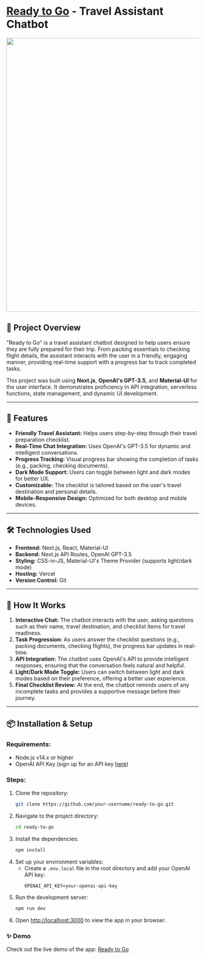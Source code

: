 
# **[Ready to Go](https://your-vercel-deployment-url.com)** - Travel Assistant Chatbot
<img width="717" alt="" src="https://github.com/user-attachments/assets/78d36850-3e82-4ce0-a3c0-0a2b5e56591d">

## 📖 **Project Overview**
"Ready to Go" is a travel assistant chatbot designed to help users ensure they are fully prepared for their trip. From packing essentials to checking flight details, the assistant interacts with the user in a friendly, engaging manner, providing real-time support with a progress bar to track completed tasks.

This project was built using **Next.js**, **OpenAI's GPT-3.5**, and **Material-UI** for the user interface. It demonstrates proficiency in API integration, serverless functions, state management, and dynamic UI development.

---

## 🚀 **Features**

- **Friendly Travel Assistant:** Helps users step-by-step through their travel preparation checklist.
- **Real-Time Chat Integration:** Uses OpenAI's GPT-3.5 for dynamic and intelligent conversations.
- **Progress Tracking:** Visual progress bar showing the completion of tasks (e.g., packing, checking documents).
- **Dark Mode Support:** Users can toggle between light and dark modes for better UX.
- **Customizable:** The checklist is tailored based on the user's travel destination and personal details.
- **Mobile-Responsive Design:** Optimized for both desktop and mobile devices.

---

## 🛠️ **Technologies Used**

- **Frontend:** Next.js, React, Material-UI
- **Backend:** Next.js API Routes, OpenAI GPT-3.5
- **Styling:** CSS-in-JS, Material-UI's Theme Provider (supports light/dark mode)
- **Hosting:** Vercel
- **Version Control:** Git

---

## 🧠 **How It Works**

1. **Interactive Chat:** The chatbot interacts with the user, asking questions such as their name, travel destination, and checklist items for travel readiness.
2. **Task Progression:** As users answer the checklist questions (e.g., packing documents, checking flights), the progress bar updates in real-time.
3. **API Integration:** The chatbot uses OpenAI's API to provide intelligent responses, ensuring that the conversation feels natural and helpful.
4. **Light/Dark Mode Toggle:** Users can switch between light and dark modes based on their preference, offering a better user experience.
5. **Final Checklist Review:** At the end, the chatbot reminds users of any incomplete tasks and provides a supportive message before their journey.

---

## 📦 **Installation & Setup**

### **Requirements:**
- Node.js v14.x or higher
- OpenAI API Key (sign up for an API key [here](https://beta.openai.com/signup/))

### **Steps:**

1. Clone the repository:
   ```bash
   git clone https://github.com/your-username/ready-to-go.git
   ```
2. Navigate to the project directory:
   ```bash
   cd ready-to-go
   ```
3. Install the dependencies:
   ```bash
   npm install
   ```
4. Set up your environment variables:
   - Create a `.env.local` file in the root directory and add your OpenAI API key:
     ```plaintext
     OPENAI_API_KEY=your-openai-api-key
     ```
5. Run the development server:
   ```bash
   npm run dev
   ```
6. Open [http://localhost:3000](http://localhost:3000) to view the app in your browser.


### ✨ **Demo**

Check out the live demo of the app: [Ready to Go](https://your-vercel-deployment-url.com)
